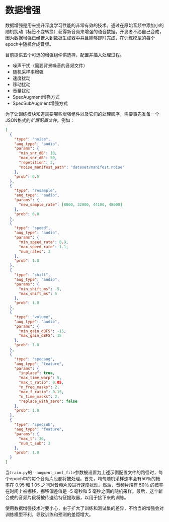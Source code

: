 # 数据增强

数据增强是用来提升深度学习性能的非常有效的技术。通过在原始音频中添加小的随机扰动（标签不变转换）获得新音频来增强的语音数据。开发者不必自己合成，因为数据增强已经嵌入到数据生成器中并且能够即时完成，在训练模型的每个epoch中随机合成音频。

目前提供五个可选的增强组件供选择，配置并插入处理过程。

- 噪声干扰（需要背景噪音的音频文件）
- 随机采样率增强
- 速度扰动
- 移动扰动
- 音量扰动
- SpecAugment增强方式
- SpecSubAugment增强方式

为了让训练模块知道需要哪些增强组件以及它们的处理顺序，需要事先准备一个JSON格式的*扩展配置文件*。例如：

```json
[
  {
    "type": "noise",
    "aug_type": "audio",
    "params": {
      "min_snr_dB": 10,
      "max_snr_dB": 50,
      "repetition": 2,
      "noise_manifest_path": "dataset/manifest.noise"
    },
    "prob": 0.5
  },
  {
    "type": "resample",
    "aug_type": "audio",
    "params": {
      "new_sample_rate": [8000, 32000, 44100, 48000]
    },
    "prob": 0.0
  },
  {
    "type": "speed",
    "aug_type": "audio",
    "params": {
      "min_speed_rate": 0.9,
      "max_speed_rate": 1.1,
      "num_rates": 3
    },
    "prob": 1.0
  },
  {
    "type": "shift",
    "aug_type": "audio",
    "params": {
      "min_shift_ms": -5,
      "max_shift_ms": 5
    },
    "prob": 1.0
  },
  {
    "type": "volume",
    "aug_type": "audio",
    "params": {
      "min_gain_dBFS": -15,
      "max_gain_dBFS": 15
    },
    "prob": 1.0
  },
  {
    "type": "specaug",
    "aug_type": "feature",
    "params": {
      "inplace": true,
      "max_time_warp": 5,
      "max_t_ratio": 0.05,
      "n_freq_masks": 2,
      "max_f_ratio": 0.15,
      "n_time_masks": 2,
      "replace_with_zero": false
    },
    "prob": 1.0
  },
  {
    "type": "specsub",
    "aug_type": "feature",
    "params": {
      "max_t": 30,
      "num_t_sub": 3
    },
    "prob": 1.0
  }
]
```

当`train.py`的`--augment_conf_file`参数被设置为上述示例配置文件的路径时，每个epoch中的每个音频片段都将被处理。首先，均匀随机采样速率会有50％的概率在 0.95 和 1.05
之间对音频片段进行速度扰动。然后，音频片段有 50％ 的概率在时间上被挪移，挪移偏差值是 -5 毫秒和 5 毫秒之间的随机采样。最后，这个新合成的音频片段将被传送给特征提取器，以用于接下来的训练。

使用数据增强技术时要小心，由于扩大了训练和测试集的差异，不恰当的增强会对训练模型不利，导致训练和预测的差距增大。

